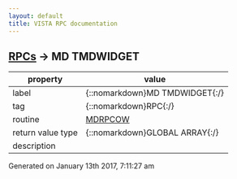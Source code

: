 ```yaml
---
layout: default
title: VISTA RPC documentation
---
```




## [RPCs](TableOfContent.md) &#8594; MD TMDWIDGET 

 property | value 
--- | --- 
 label | {::nomarkdown}MD TMDWIDGET{:/}
 tag | {::nomarkdown}RPC{:/}
 routine | [MDRPCOW](http://code.osehra.org/dox/Routine_MDRPCOW_source.html)
 return value type | {::nomarkdown}GLOBAL ARRAY{:/}
 description | 




 Generated on January 13th 2017, 7:11:27 am